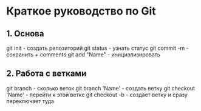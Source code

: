 # Краткое руководство по Git
## 1. Основа
git init - создать репозиторий
git status - узнать статус
git commit -m - сохранить + comments
git add "Name" - инициализировать
## 2. Работа с ветками
git branch - сколько веток
git branch 'Name' - создать ветку
git checkout 'Name' - перейти к этой ветке
git checkout -b - создает ветку и сразу переключает туда
